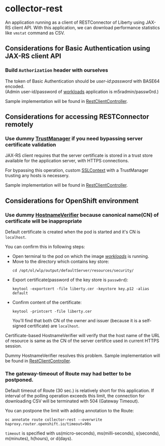 # collector-rest
An application running as a client of RESTConnector of Liberty using JAX-RS client API.
With this application, we can download performance statistics like `vmstat` command as CSV.

## Considerations for Basic Authentication using JAX-RS client API

### Build `Authorization` header with ourselves

The token of Basic Authentication should be *user-id*:*password*
with BASE64 encoded.  
(Admin user-id/password of [workloads](../workloads/) application is m5radmin/passw0rd.)

Sample implementation will be found in [RestClientController](src/main/java/collector/rest/RestClientController.java).

## Considerations for accessing RESTConnector remotely

### Use dummy [TrustManager](https://docs.oracle.com/javase/8/docs/api/javax/net/ssl/TrustManager.html) if you need bypassing server certificate validation

JAX-RS client requires that the server certificate is stored in a trust store available for the application server,
with HTTPS connections.

For bypassing this operation, custom [SSLContext](https://docs.oracle.com/javase/8/docs/api/javax/net/ssl/SSLContext.html)
with a TrustManager trusting any hosts is necessery.

Sample implementation will be found in [RestClientController](src/main/java/collector/rest/RestClientController.java).

## Considerations for OpenShift environment

### Use dummy [HostnameVerifier](https://docs.oracle.com/javase/8/docs/api/javax/net/ssl/HostnameVerifier.html) because canonical name(CN) of certificate will be inappropriate

Default certificate is created when the pod is started and it's CN is `localhost`.

You can confirm this in following steps:
- Open terminal to the pod on which the image [_workloads_](../workloads) is running.
- Move to the directory which contains key store:
  ```
  cd /opt/ol/wlp/output/defaultServer/resources/security/
  ```
- Export certificate(password of the key store is `passw0rd`):
  ```
  keytool -exportcert -file liberty.cer -keystore key.p12 -alias default
  ```
- Confirm content of the certificate:
  ```
  keytool -printcert -file liberty.cer
  ```
  You'll find that both CN of the owner and issuer (because it is a self-signed certificate) are `localhost`.

Certificate-based HostnameVerifier will verify that the host name of the URL of resource
is same as the CN of the server certifice used in current HTTPS session.

Dummy HostnameVerifier resolves this problem.
Sample implementation will be found in [RestClientController](src/main/java/collector/rest/RestClientController.java).

### The gateway-timeout of Route may had better to be postponed.
Default timeout of Route (30 sec.) is relatively short for this application.
If interval of the polling operation exceeds this limit,
the connection for downloading CSV will be terminated with 504 (Gateway Timeout).

You can postpone the limit with adding annotation to the Route:  
```
oc annotate route collector-rest --overwrite haproxy.router.openshift.io/timeout=90s
```
`timeout` is specified with us(micro-seconds), ms(milli-seconds), s(seconds), m(minutes), h(hours), or d(days).
